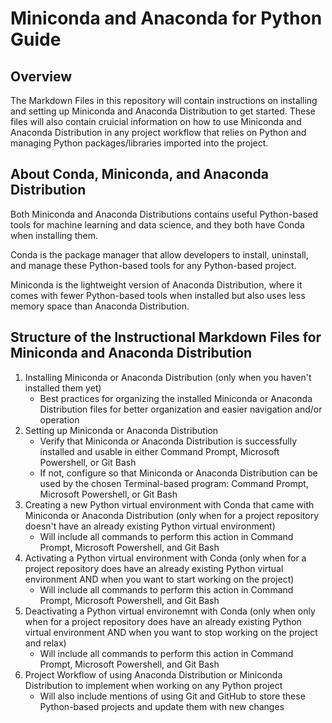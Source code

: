 # Miniconda and Anaconda for Python Guide 

## Overview
The Markdown Files in this repository will contain instructions on installing and setting up Miniconda and Anaconda Distribution to get started. These files will also contain cruicial information on how to use Miniconda and Anaconda Distribution in any project workflow that relies on Python and managing Python packages/libraries imported into the project. 

## About Conda, Miniconda, and Anaconda Distribution
Both Miniconda and Anaconda Distributions contains useful Python-based tools for machine learning and data science, and they both have Conda when installing them. 

Conda is the package manager that allow developers to install, uninstall, and manage these Python-based tools for any Python-based project. 

Miniconda is the lightweight version of Anaconda Distribution, where it comes with fewer Python-based tools when installed but also uses less memory space than Anaconda Distribution. 

## Structure of the Instructional Markdown Files for Miniconda and Anaconda Distribution
1) Installing Miniconda or Anaconda Distribution (only when you haven't installed them yet)
    * Best practices for organizing the installed Miniconda or Anaconda Distribution files for better organization and easier navigation and/or operation
2) Setting up Miniconda or Anaconda Distribution 
    * Verify that Miniconda or Anaconda Distribution is successfully installed and usable in either Command Prompt, Microsoft Powershell, or Git Bash 
    * If not, configure so that Miniconda or Anaconda Distribution can be used by the chosen Terminal-based program: Command Prompt, Microsoft Powershell, or Git Bash
3) Creating a new Python virtual environment with Conda that came with Miniconda or Anaconda Distribution (only when for a project repository doesn't have an already existing Python virtual environment)
    * Will include all commands to perform this action in Command Prompt, Microsoft Powershell, and Git Bash
4) Activating a Python virtual environment with Conda (only when for a project repository does have an already existing Python virtual environment AND when you want to start working on the project)
    * Will include all commands to perform this action in Command Prompt, Microsoft Powershell, and Git Bash
5) Deactivating a Python virtual environemnt with Conda (only when only when for a project repository does have an already existing Python virtual environment AND when you want to stop working on the project and relax)
    * Will include all commands to perform this action in Command Prompt, Microsoft Powershell, and Git Bash
6) Project Workflow of using Anaconda Distribution or Miniconda Distribution to implement when working on any Python project 
    * Will also include mentions of using Git and GitHub to store these Python-based projects and update them with new changes 